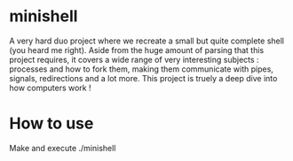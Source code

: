 # minishell

A very hard duo project where we recreate a small but quite complete shell (you heard me right). Aside from the huge amount of parsing that this project requires, it covers a wide range of very interesting subjects : processes and how to fork them, making them communicate with pipes, signals, redirections and a lot more. This project is truely a deep dive into how computers work !

# How to use
Make and execute ./minishell
